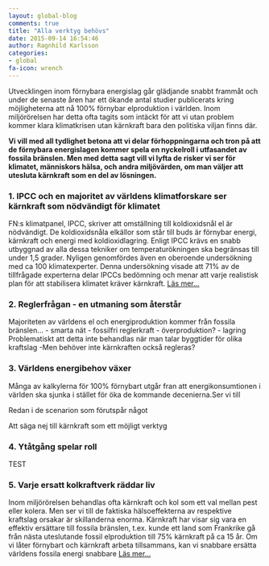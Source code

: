 ```yaml
---
layout: global-blog
comments: true
title: "Alla verktyg behövs"
date: 2015-09-14 16:54:46
author: Ragnhild Karlsson
categories:
- global
fa-icon: wrench
---
```


<p>Utvecklingen inom förnybara energislag går glädjande snabbt frammåt och under de senaste åren har ett ökande antal studier publicerats kring möjligheterna att nå 100% förnybar elproduktion i världen. Inom miljörörelsen har detta ofta tagits som intäckt för att vi utan problem kommer klara klimatkrisen utan kärnkraft bara den politiska viljan finns där. </p>
<p><b>Vi vill med all tydlighet betona att vi delar förhoppningarna och tron på att de förnybara energislagen kommer spela en nyckelroll i utfasandet av fossila bränslen. Men med detta sagt vill vi lyfta de risker vi ser för klimatet, människors hälsa, och andra miljövärden, om man väljer att utesluta kärnkraft som en del av lösningen.</b></p>
<h3 id="all-tools-1"><span class="fa-stack fa-lg chapter-icon"><i class="fa fa-circle fa-stack-2x"></i><i class="fa fa-bullhorn fa-stack-1x fa-inverse"></i></span>1. IPCC och en majoritet av världens klimatforskare ser kärnkraft som nödvändigt för klimatet</h3>
<p>FN:s klimatpanel, IPCC, skriver att omställning till koldioxidsnål el är nödvändigt. De koldioxidsnåla elkällor som står till buds är förnybar energi, kärnkraft och energi med koldioxidlagring. Enligt IPCC krävs en snabb utbyggnad av alla dessa tekniker om temperaturökningen ska begränsas till under 1,5 grader. Nyligen genomfördes även en oberoende undersökning med ca 100 klimatexperter. Denna undersökning visade att 71% av de tillfrågade experterna delar IPCCs bedömning och menar att varje realistisk plan för att stabilisera klimatet kräver kärnkraft. <a href="/global/IPCC-talar-till-oss/"><i class="fa fa-arrow-circle-o-right read-more-arrow"></i> Läs mer...</a></p>
<h3 id="all-tools-2"><span class="fa-stack fa-lg chapter-icon"><i class="fa fa-circle fa-stack-2x"></i><i class="fa fa-area-chart fa-stack-1x fa-inverse"></i></span>2. Reglerfrågan - en utmaning som återstår</h3>
<p>Majoriteten av världens el och energiproduktion kommer från fossila bränslen...	
	- smarta nät
	- fossilfri reglerkraft
	- överproduktion?
	- lagring
	Problematiskt att detta inte behandlas när man talar byggtider för olika kraftslag
	-Men behöver inte kärnkraften också regleras?
</p>
<h3 id="all-tools-3"><span class="fa-stack fa-lg chapter-icon"><i class="fa fa-circle fa-stack-2x"></i><i class="fa fa-line-chart fa-stack-1x fa-inverse"></i></span>3. Världens energibehov växer</h3>
<p>Många av kalkylerna för 100% förnybart utgår fran att energikonsumtionen i världen ska sjunka i stället för öka de kommande decenierna.Ser vi till 

Redan i de scenarion som förutspår något 

Att säga nej till kärnkraft som ett möjligt verktyg 

</p>
<h3 id="all-tools-4"><span class="fa-stack fa-lg chapter-icon"><i class="fa fa-circle fa-stack-2x"></i><i class="fa fa-globe fa-stack-1x fa-inverse"></i></span>4. Ytåtgång spelar roll</h3>
<p>TEST</p>
<h3 id="all-tools-5"><span class="fa-stack fa-lg chapter-icon"><i class="fa fa-circle fa-stack-2x"></i><i class="fa fa-heartbeat fa-stack-1x fa-inverse"></i></span>5. Varje ersatt kolkraftverk räddar liv</h3>
<p>Inom miljörörelsen behandlas ofta kärnkraft och kol som ett val mellan pest eller kolera. Men ser vi till de faktiska hälsoeffekterna av respektive kraftslag orsakar är skillanderna enorma. Kärnkraft har visar sig vara en effektiv ersättare till fossila bränslen, t.ex. kunde ett land som Frankrike gå från nästa uteslutande fossil elproduktion till 75% kärnkraft på ca 15 år. Om vi låter förnybart och kärnkraft arbeta tillsammans, kan vi snabbare ersätta världens fossila energi snabbare <a href="/karnkraftskoll/radda-liv/"><i class="fa fa-arrow-circle-o-right read-more-arrow"></i> Läs mer...</a></p></p>
<!-- 
0. MEGaphone 
1. fa-area-chart Reglerfrågan

2. Globe Ytanvänding
3. LEAF Biologisk Mångfald
4. LINE-CHART Nödvändig tillväxttakt
5. HART Varje ersatt kolkraftverk räddar liv


Vi vill betona att vi inte ser de här listade problemen som ett själ att inte satsa på förnybart, bara kärnkraft kommer inte klara biffen men det är viktiga problem som behöver läggas stort fokus på att lösa.


 vill i denna bloggpost belysa  -->